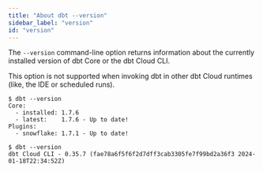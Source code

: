 ```yaml
---
title: "About dbt --version"
sidebar_label: "version"
id: "version"
---
```


The `--version` command-line option returns information about the currently installed version of dbt Core or the dbt Cloud CLI.

This option is not supported when invoking dbt in other dbt Cloud runtimes (like, the IDE or scheduled runs).

<File name='dbt Core'>

```text
$ dbt --version
Core:
  - installed: 1.7.6
  - latest:    1.7.6 - Up to date!
Plugins:
  - snowflake: 1.7.1 - Up to date!
```

</File>

<File name='dbt Cloud CLI'>

```text
$ dbt --version
dbt Cloud CLI - 0.35.7 (fae78a6f5f6f2d7dff3cab3305fe7f99bd2a36f3 2024-01-18T22:34:52Z)
```

</File>
